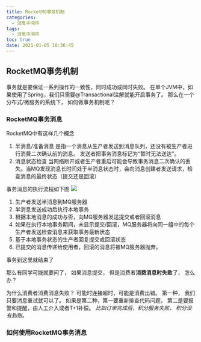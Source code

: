 ```yaml
---
title: RocketMQ事务机制
categories:
  - 消息中间件
tags:
  - 消息中间件
toc: true
date: 2021-01-05 10:36:45
---
```

## RocketMQ事务机制

事务就是要保证一系列操作的一致性，同时成功或同时失败。
在单个JVM中，如果使用了Spring，我们只需要@Transactional注解就能开启事务了。
那么在一个分布式/微服务的系统下， 如何做事务机制呢？

### RocketMQ事务消息

RocketMQ中有这样几个概念

1. 半消息/准备消息
    是指一个消息从生产者发送到消息队列，还没有被生产者进行消费二次确认前的消息。 发送者把事务消息标记为“暂时无法送达”。
2. 消息状态检查
    当网络断开或者生产者重启可能会导致事务消息二次确认的丢失。当MQ发现消息长时间处于半消息状态时，会向消息创建者发送请求，检查消息的最终状态（提交还是回滚）

事务消息的执行流程如下图
![](/RocketMQ事务执行流程图.png)

1. 生产者发送半消息到MQ服务器
2. 半消息发送成功后执行本地事务
3. 根据本地消息的成功与否，向MQ服务器发送提交或者回滚消息
4. 如果在执行本地事务期间，未显示提交/回滚，MQ服务器将向同一组中的每个生产者发送检查消息来获取事务最新状态
5. 基于本地事务状态的生产者回复提交或回滚状态
6. 已提交的消息传递给使用者，回滚的消息将被MQ服务器抛弃。

事务到这里就结束了

那么有同学可能就要问了， 如果消息提交， 但是消费者**消费消息时失败**了， 怎么办？

为什么消费者消费消息失败？ 可能时连接超时，可能是消费出错。
第一种， 我们只要消息重试就可以了。 
如果是第二种，第一要重新排查代码问题， 第二是要报警和提醒，由人工介入或者T+1补偿。 *比如订单完成后，积分服务失败， 积分没有到账。*

### 如何使用RocketMQ事务消息



